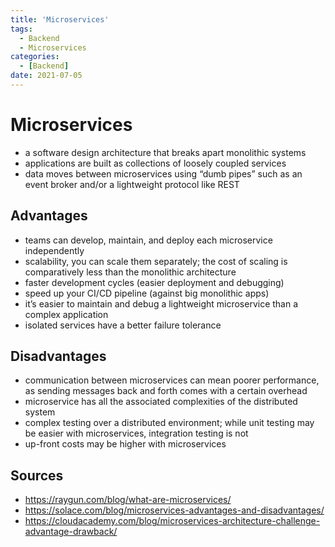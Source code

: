 ```yaml
---
title: 'Microservices'
tags:
  - Backend
  - Microservices
categories:
  - [Backend]
date: 2021-07-05
---
```

# Microservices
* a software design architecture that breaks apart monolithic systems
* applications are built as collections of loosely coupled services
* data moves between microservices using “dumb pipes” such as an event broker and/or a lightweight protocol like REST

## Advantages
* teams can develop, maintain, and deploy each microservice independently
* scalability, you can scale them separately; the cost of scaling is comparatively less than the monolithic architecture
* faster development cycles (easier deployment and debugging)
* speed up your CI/CD pipeline (against big monolithic apps)
* it’s easier to maintain and debug a lightweight microservice than a complex application
* isolated services have a better failure tolerance

## Disadvantages
* communication between microservices can mean poorer performance, as sending messages back and forth comes with a certain overhead
* microservice has all the associated complexities of the distributed system
* complex testing over a distributed environment; while unit testing may be easier with microservices, integration testing is not
* up-front costs may be higher with microservices

## Sources
* https://raygun.com/blog/what-are-microservices/
* https://solace.com/blog/microservices-advantages-and-disadvantages/
* https://cloudacademy.com/blog/microservices-architecture-challenge-advantage-drawback/